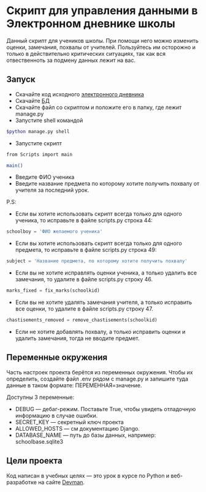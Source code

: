 # Скрипт для управления данными в Электронном дневнике школы

Данный скрипт для учеников школы. При помощи него можно изменить оценки, замечания, похвалы от учителей. Пользуйтесь им осторожно и только в действительно критических ситуациях, так как вся отвественноть за подмену данных лежит на вас.

## Запуск

- Скачайте код исходного [электронного дневника](https://github.com/devmanorg/e-diary/tree/master#%D0%BF%D0%B5%D1%80%D0%B5%D0%BC%D0%B5%D0%BD%D0%BD%D1%8B%D0%B5-%D0%BE%D0%BA%D1%80%D1%83%D0%B6%D0%B5%D0%BD%D0%B8%D1%8F)
- Скачайте [БД](https://dvmn.org/filer/canonical/1562234129/166/)
- Скачайте файл со скриптом и положите его в папку, где лежит manage.py
- Запустите shell командой 
```bash
$python manage.py shell
```
- Запустите скрипт
```bash
from Scripts import main
```
```bash
main()
```
- Введите ФИО ученика
- Введите название предмета по которому хотите получить похвалу от учителя за последний урок.

P.S:
- Если вы хотите использовать скрипт всегда только для одного ученика, то исправьте в файле scripts.py строка 44:
```python
schoolboy = 'ФИО желаемого ученика'
```
- Если вы хотите использовать скрипт всегда только для одного предмета, то исправьте в файле scripts.py строка 49:
```python
subject = 'Название предмета, по которому хотите получить похвалу'
```
- Если вы не хотите исправлять оценки ученика, а только удалить все замечания, то удалите в файле scripts.py строку 46.
```python
marks_fixed = fix_marks(schoolkid)
```
- Если вы не хотите удалять замечания учителя, а только исправить все оценки, то удалите в файле scripts.py строку 47.
```python
chastisements_removed = remove_chastisements(schoolkid)
```
- Если не хотите добавлять похвалу, а только исправить оценки и удалить замечания, тогда не вводите предмет.

## Переменные окружения
Часть настроек проекта берётся из переменных окружения. Чтобы их определить, создайте файл .env рядом с manage.py и запишите туда данные в таком формате: ПЕРЕМЕННАЯ=значение.

Доступны 3 переменные:

- DEBUG — дебаг-режим. Поставьте True, чтобы увидеть отладочную информацию в случае ошибки.
- SECRET_KEY — секретный ключ проекта
- ALLOWED_HOSTS — см документацию Django.
- DATABASE_NAME — путь до базы данных, например: schoolbase.sqlite3

## Цели проекта

Код написан в учебных целях — это урок в курсе по Python и веб-разработке на сайте [Devman](https://dvmn.org).
